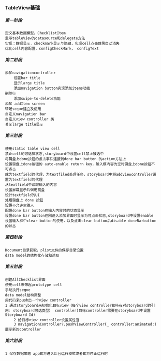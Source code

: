 ### TableView基础
##### 第一阶段
    定义基本数据模型，ChecklistItem
    重写tableView的datasource和delegate方法
    实现：数据显示，checkmark显示与隐藏，实现cell点击效果自动消失
    优化cell内容配置，configCheckMark， configText

##### 第二阶段
    添加navigationcontroller
        设置bar title
        显示large title
        添加navigation button实现添加items功能
    删除行
        添加swipe-to-delete功能
    添加 addItem screen
    转场segue建立及使用
    自定义navigation bar
    自定义view controller 类
    关闭large title显示

##### 第三阶段
    使用static table view cell
    禁止cell的可选择状态,storyboard中设置cell禁止被选中
    将键盘上done按钮的点击事件连接到done bar button 的action方法上
    设置键盘上done按钮的 auto-enable return key，输入框内容为空时键盘上done按钮不可点击
    成为textfield的代理，为textfiled处理任务，storyboard中将addviewcontroller设置为textfield的代理  
    从textfield中读取输入的内容
    设置屏幕显示后调用键盘
    设计textfield的UI
    处理键盘上 done 按钮
    设置不允许空输入
    配置done bar button在输入内容时的状态显示
    设置done bar button在刚进入添加界面时显示为可点击状态,storyboard中设置enable
    设置输入框中clear button的使用，以及点击clear button后disable doneBarbutton的状态

##### 第四阶段
    Document目录获取，plist文件的保存目录设置
    data model的结构化存储和读取

##### 第五阶段
    创建AllChecklist界面
    使用cell来带起prototype cell
    手动执行segue
    data model结构调整
    用代码来push出一个view controller
    1 通过storyboard来初始化目标view（每个view controller都持有对storyboard的引用: storyboard可选类型） controller(目标controller需要在storyboard中设置Storyboard Id)
        2 给目标view controller设置属性值
        3 navigationController?.pushViewController(_ controller:animated:)展示新的controller
    

##### 第六阶段
    1 保存数据策略 app即将进入后台运行模式或者即将停止运行时
